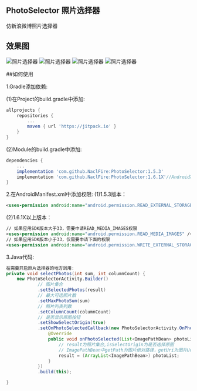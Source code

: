 ## PhotoSelector 照片选择器
仿新浪微博照片选择器
## 效果图
![照片选择器](./Demo1.png)
![照片选择器](./Demo2.png)
![照片选择器](./Demo3.png)
![照片选择器](./Demo4.gif)

##如何使用

1.Gradle添加依赖:

(1)在Project的build.gradle中添加:

```groovy
allprojects {
	repositories {
		...
		maven { url 'https://jitpack.io' }
	}
}
```

(2)Module的build.gradle中添加:

```groovy
dependencies {
	...
    implementation 'com.github.NaclFire:PhotoSelector:1.5.3'
    implementation 'com.github.NaclFire:PhotoSelector:1.6.1X'//AndroidX依赖，与上面二选一
}
```
2.在AndroidManifest.xml中添加权限:
(1)1.5.3版本：

```xml
<uses-permission android:name="android.permission.READ_EXTERNAL_STORAGE" />
```

(2)1.6.1X以上版本：

```xml
// 如果应用SDK版本大于33，需要申请READ_MEDIA_IMAGES权限
<uses-permission android:name="android.permission.READ_MEDIA_IMAGES" />
// 如果应用SDK版本小于33，仅需要申请下面的权限
<uses-permission android:name="android.permission.WRITE_EXTERNAL_STORAGE" />
```

3.Java代码:

```java
在需要开启照片选择器的地方调用:
private void selectPhotos(int sum, int columnCount) {
    new PhotoSelectorActivity.Builder()
            // 图片集合
            .setSelectedPhotos(result)
            // 最大可选照片数
            .setMaxPhotoSum(sum)
            // 照片列表列数
            .setColumnCount(columnCount)
            // 是否显示原图按钮
            .setShowSelectOrigin(true)
            .setOnPhotoSelectedCallback(new PhotoSelectorActivity.OnPhotoSelectedCallback() {
                @Override
                public void onPhotoSelected(List<ImagePathBean> photoList, boolean isSelectOrigin) {
                    // result为照片集合,isSelectOrigin为是否选择原图
                    // ImagePathBean中getPath为图片绝对路径，getUri为图片Uri
                    result = (ArrayList<ImagePathBean>) photoList;
                }
            })
            .build(this);

}
```